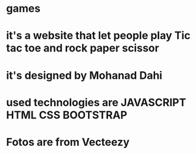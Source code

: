 # games

# it's a website that let people play Tic tac toe and rock paper scissor 

# it's designed by Mohanad Dahi 

# used technologies are JAVASCRIPT HTML CSS BOOTSTRAP

# Fotos are from Vecteezy 